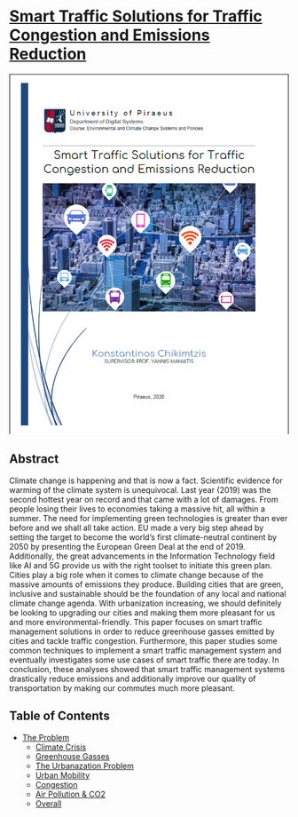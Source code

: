 # [Smart Traffic Solutions for Traffic Congestion and Emissions Reduction](https://docdro.id/HCokmix)

![Cover](img/cover.png)

## Abstract

Climate change is happening and that is now a fact. Scientific evidence for warming of the climate system is unequivocal. Last year (2019) was the second hottest year on record and that came with a lot of damages. From people losing their lives to economies taking a massive hit, all within a summer. The need for implementing green technologies is greater than ever before and we shall all take action. EU made a very big step ahead by setting the target to become the world’s first climate-neutral continent by 2050 by presenting the European Green Deal at the end of 2019. Additionally, the great advancements in the Information Technology field like AI and 5G provide us with the right toolset to initiate this green plan.
Cities play a big role when it comes to climate change because of the massive amounts of emissions they produce. Building cities that are green, inclusive and sustainable should be the foundation of any local and national climate change agenda. With urbanization increasing, we should definitely be looking to upgrading our cities and making them more pleasant for us and more environmental-friendly. This paper focuses on smart traffic management solutions in order to reduce greenhouse gasses emitted by cities and tackle traffic congestion. Furthermore, this paper studies some common techniques to implement a smart traffic management system and eventually investigates some use cases of smart traffic there are today.
In conclusion, these analyses showed that smart traffic management systems drastically reduce emissions and additionally improve our quality of transportation by making our commutes much more pleasant.

## Table of Contents

- [The Problem](https://www.docdroid.net/HCokmix/smart-traffic-solutions-for-traffic-congestion-and-emissions-reduction.pdf#page=4)
    - [Climate Crisis](https://www.docdroid.net/HCokmix/smart-traffic-solutions-for-traffic-congestion-and-emissions-reduction.pdf#page=5)
    - [Greenhouse Gasses](https://www.docdroid.net/HCokmix/smart-traffic-solutions-for-traffic-congestion-and-emissions-reduction.pdf#page=6)
    - [The Urbanazation Problem](https://www.docdroid.net/HCokmix/smart-traffic-solutions-for-traffic-congestion-and-emissions-reduction.pdf#page=8)
    - [Urban Mobility](https://www.docdroid.net/HCokmix/smart-traffic-solutions-for-traffic-congestion-and-emissions-reduction.pdf#page=12)
    - [Congestion](https://www.docdroid.net/HCokmix/smart-traffic-solutions-for-traffic-congestion-and-emissions-reduction.pdf#page=13)
    - [Air Pollution & CO2](https://www.docdroid.net/HCokmix/smart-traffic-solutions-for-traffic-congestion-and-emissions-reduction.pdf#page=14)
    - [Overall](https://www.docdroid.net/HCokmix/smart-traffic-solutions-for-traffic-congestion-and-emissions-reduction.pdf#page=15)